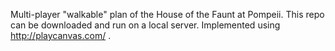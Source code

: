 Multi-player "walkable" plan of the House of the Faunt at Pompeii. This repo can be downloaded and run on a local server. Implemented using http://playcanvas.com/ .
